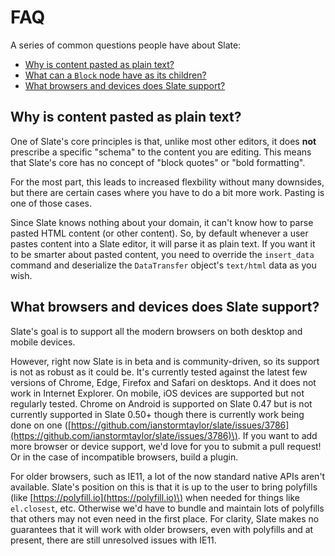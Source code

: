 # FAQ

A series of common questions people have about Slate:

- [Why is content pasted as plain text?](faq.md#why-is-content-is-pasted-as-plaintext)
- [What can a `Block` node have as its children?](faq.md#what-can-a-block-node-have-as-its-children)
- [What browsers and devices does Slate support?](faq.md#what-browsers-and-devices-does-slate-support)

## Why is content pasted as plain text?

One of Slate's core principles is that, unlike most other editors, it does **not** prescribe a specific "schema" to the content you are editing. This means that Slate's core has no concept of "block quotes" or "bold formatting".

For the most part, this leads to increased flexbility without many downsides, but there are certain cases where you have to do a bit more work. Pasting is one of those cases.

Since Slate knows nothing about your domain, it can't know how to parse pasted HTML content \(or other content\). So, by default whenever a user pastes content into a Slate editor, it will parse it as plain text. If you want it to be smarter about pasted content, you need to override the `insert_data` command and deserialize the `DataTransfer` object's `text/html` data as you wish.

## What browsers and devices does Slate support?

Slate's goal is to support all the modern browsers on both desktop and mobile devices.

However, right now Slate is in beta and is community-driven, so its support is not as robust as it could be. It's currently tested against the latest few versions of Chrome, Edge, Firefox and Safari on desktops. And it does not work in Internet Explorer. On mobile, iOS devices are supported but not regularly tested. Chrome on Android is supported on Slate 0.47 but is not currently supported in Slate 0.50+ though there is currently work being done on one \([https://github.com/ianstormtaylor/slate/issues/3786](https://github.com/ianstormtaylor/slate/issues/3786)\). If you want to add more browser or device support, we'd love for you to submit a pull request! Or in the case of incompatible browsers, build a plugin.

For older browsers, such as IE11, a lot of the now standard native APIs aren't available. Slate's position on this is that it is up to the user to bring polyfills \(like [https://polyfill.io](https://polyfill.io)\) when needed for things like `el.closest`, etc. Otherwise we'd have to bundle and maintain lots of polyfills that others may not even need in the first place. For clarity, Slate makes no guarantees that it will work with older browsers, even with polyfills and at present, there are still unresolved issues with IE11.
